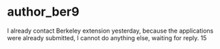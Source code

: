 # author_ber9
I already contact Berkeley extension yesterday, because the applications were already submitted, I cannot do anything else, waiting for reply. 15
